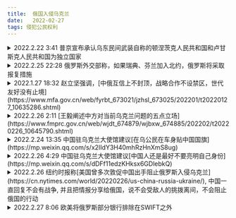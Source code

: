 ```yaml
---
title:  俄国入侵乌克兰
date:   2022-02-27
tags: 侵犯公民权利
---
```

<details markdown=1><summary markdown='span'>2022.2.22 3:41 普京宣布承认乌东民间武装自称的顿涅茨克人民共和国和卢甘斯克人民共和国为独立国家</summary>
[王磬](https://weibo.com/1747817202/LgBxTfm57): [简单总结下今晚，以及谈下该如何理解"普京宣布承认乌东两区为独立国家"这件事](https://weibo.com/1747817202/LgBxTfm57)

- 普京发表了一个长达一小时的电视演讲，内容很多，大意是：  
1）乌克兰从来就不是一个真正的国家，而是被俄罗斯创造的。乌克兰之所以会从俄罗斯分裂出去都是斯大林和列宁的错，现在要修正过来。  
2）乌克兰加入北约的计划对俄罗斯构成了直接威胁，乌克兰是美国的傀儡。  
3）乌克兰当局十分腐败，俄罗斯才能拯救它。  
4）宣布承认乌东两个地区的独立地位。

- 不少观察家认为这次演讲是富有侵略性的。俄罗斯研究专家Sam Greene称，他看过很多普京的演讲，但从没有像这一次这样的黑暗。没有了“2014年克里米亚演讲中的那种兴奋感、也没有那种高尚的道德感”。直接否定了乌克兰作为一个国家的存在，“这是一个为了让人们愤怒的演讲”。  
其中还有一些值得回味的小插曲，比如普京自曝他在多年以前跟克林顿见面时就提过俄罗斯加入北约的问题，但克林顿没怎么搭理他。演讲的前二十分钟里普京都在讲历史，为什么乌克兰自古以来就是俄罗斯不可分割的一部分？对此普京有一套完整的论述: [普京：关于俄罗斯人和乌克兰人的历史统一](https://weibo.com/ttarticle/p/show?id=2309404738701334020571)

- 第4）是讲话中最重要的内容。在演讲开始之前，普京已经电话告知了马克龙和朔尔茨，将签署法令承认顿涅茨克人民共和国和卢甘斯克人民共和国独立。所以不算意外。关于这两个独立地区与乌东冲突的来龙去脉见界面新闻: [打了八年，乌克兰东部到底有何冲突？](https://www.jiemian.com/article/7118272.html)。

- 该如何理解“普京承认乌东两地区独立”这件事？它最直接的后果，是意味着《明斯克协议》的破产。这是目前乌俄危机中最重要的斡旋框架，它的夭折意味着用外交途径解决乌俄危机已经基本堵死。  
2014年乌东冲突之后，由德法斡旋，与乌俄签了第一份《明斯克协议》，该协议的目的是在乌克兰现有边界内建立一个基于联邦制形式的东部政治解决方案。但这次协议签订后不久就很快再度开火。于是就有了第二个版本的《明斯克协议》，其中包括全面停火、撤走重型武器等。今年的乌俄危机中，《明斯克协议》框架下的”诺曼底模式“扮演了非常重要的作用。值得一提的是，中国也支持俄罗斯回到《明斯克协议》的框架中解决乌俄危机（王毅外长前几天在慕尼黑会议上的发言）

- 演讲结束后大约一个小时，普京宣布将向乌东两个新“独立”的地区派遣军队——以“维和部队”的名义。这算不算开战？有一些可以阐释的空间。它跟直接进攻基辅的性质还是很不一样的。这一方面意味着俄军将事实上正式迈过乌克兰的国境线，但另一方面，由于顿巴斯地区的冲突已经持续了八年，俄罗斯的军事力量此前也已经以军事援助的形式存在于该地区，是个灰色地带。不过，不管现在是否算全面开战，从普京今晚的演讲来看，他的目标肯定不会止于顿巴斯；他想拿下整个乌克兰。

- 现在的问题是各方会如何反应。欧美是否认为这一决定足以引发对俄罗斯的经济制裁？白宫在简报会上重申美军不会进入乌克兰作战。被问到俄罗斯进军顿巴斯是否能算军事进犯？回答称俄罗斯从2014年之后就以各种形式存在在那里。拜登称将对宣布独立的两个地区做出相应经济制裁，包括禁止美国人在乌东地区进行贸易投资经济活动，不过制裁尚不会直接波及俄罗斯。法国、德国、英国、欧盟也表示将会集体行动做出相应制裁。联合国安理会将在美东时间周一晚9点召开紧急会议。乌克兰正式请求安理会提供安全保障，唐宁街则说鲍里斯将在周二6点半爬起来开会，专门讲下制裁的事（当首相还真是蛮辛苦的。。。
</details>

<details markdown=1><summary markdown='span'>2022.2.25 22:28 俄罗斯外交部称，如果瑞典、芬兰加入北约，俄罗斯将采取报复措施</summary>
Fox News: [Russia says Finland, Sweden could face consequences if countries move to join NATO](https://www.foxnews.com/world/russia-finland-sweden-nato)
<details markdown=1>
A Russian official on Friday issued a warning to Finland and Sweden should both nations intend to join NATO, saying such moves would have "serious military-political repercussions."

During a news briefing, Russian foreign ministry spokesperson Maria Zakharova made the remarks as Russian forces continue to battle the Ukrainian military following an unprovoked invasion into the neighboring country.   
"Finland and Sweden should not base their security on damaging the security of other countries and their accession to NATO can have detrimental consequences and face some military and political consequences," she said in a video clip.   
The ministry later posted the same threat on Twitter.   
"We regard the Finnish government’s commitment to a military non-alignment policy as an important factor in ensuring security and stability in northern Europe," the tweet reads. "Finland’s accession to @NATO would have serious military and political repercussions."  
"Partnership with the alliance is very important for us. While maintaining a strong national defense, we retain the opportunity to apply for membership," he wrote. "It is the sovereign right of each nation to make decisions on its security policy."

In an interview with Fox News, Finnish Ambassador to the United States, Mikko Hautala, said Russia has always voiced opposition to his nation's membership to NATO.   
"I think we are really well prepared. We have one of the best armies in Europe. We have a really strong defense. We have really good international partners," he said. "We are not in a position that we would get scared because of one statement. There's nothing new. That's the old Russian position."  
"They've been telling that for many, many years," he added. 

Ukrainian leaders have expressed a desire to join NATO, but Russia has expressed fierce opposition to an expansion of the 30-member alliance, particularly on its border with neighboring Ukraine.   
As of Friday, Russian forces were closing in on the Ukrainian capital of Kyiv, but American intelligence experts have said Ukraine is putting up a greater resistance than anticipated. In an effort to defend the country, the government has handed out arms to citizens willing to fight. 

NATO Secretary-General Jens Stoltenberg said Thursday that the alliance would defend its member states should Moscow launch an attack.  
On Friday, he said NATO deployed its Response Force for collective security after Russian President Vladimir Putin threatened the alliance by telling it to withdraw forces from member nations or face consequences.  
"This goes far beyond Ukraine," Stoltenberg said. "This is about how Russia is actually challenging, contesting core values for our security. Then warning that NATO should withdraw all forces and infrastructure from almost half of our members."

NATO has not engaged in the conflict and has not sent any troops to help defend Ukraine. On Thursday, President Biden said the United States could get involved should Russian forces move into NATO countries.   
"If he did move into NATO countries we will be involved," he said of Putin. "We will be involved."
</details>{:style="margin-left: 2em"}
</details>

<details markdown=1><summary markdown='span'>2022.1.27 18:32 赵立坚强调，[中俄互信上不封顶，战略合作不设禁区，世代友好没有止境](https://www.mfa.gov.cn/web/fyrbt_673021/jzhsl_673025/202201/t20220127_10635286.shtml)</summary>
总台央广记者：俄罗斯外长拉夫罗夫26日表示，俄中新时代全面战略协作伙伴关系是21世纪国家间关系的典范，在某些方面甚至超过传统军事政治同盟关系。西方正企图利用制裁、舆论妖魔化、情报机构滋事挑衅等一切卑鄙手段，对像俄中这样奉行独立自主政策的国家施加“惩罚”。请问中方对此有何评论？

赵立坚：我们注意到了拉夫罗夫外长对两国关系作出的积极表态。这体现了俄中双方对发展两国关系的高度共识，中方对此表示赞赏。  
我想强调，**中俄互信上不封顶，战略合作不设禁区，世代友好没有止境**。两国将彼此视为外交优先方向，是基于各自长远发展作出的战略抉择，根本目的是造福两国和两国人民，维护世界和平稳定与国际公平正义。中俄关系是真正意义上新型大国关系的典范。对于非友即敌的冷战思维和基于一己私利拼凑起来的各种所谓“同盟”和“小圈子”，中俄不感兴趣，更不屑仿效。任何妖魔化和挑衅滋事的企图都注定失败。我们愿意继续同俄方一道，沿着两国元首擘画的方向坚定前行，充分释放两国合作的巨大潜力和优势，为动荡变革的世界注入更多稳定性和正能量。
</details>

<details markdown=1><summary markdown='span'>2022.2.26 2:11 [王毅阐述中方对当前乌克兰问题的五点立场](https://www.fmprc.gov.cn/web/wjdt_674879/wjbxw_674885/202202/t20220226_10645790.shtml)</summary>
2022年2月25日，国务委员兼外长王毅应约分别与英国外交大臣特拉斯、欧盟外交高级代表博雷利和法国总统顾问博纳通电话，重点就乌克兰局势深入交换意见。王毅阐述了中方对乌克兰问题的基本立场，概括为以下五点：  
一、中方主张尊重和保障各国的主权和领土完整，切实遵守联合国宪章宗旨和原则。这一立场是一贯的，也是明确的，在乌克兰问题上同样适用。  
二、中方倡导共同、综合、合作、可持续的安全观。认为一国的安全不能以损害他国安全为代价，地区安全更不能以强化甚至扩张军事集团来保障。冷战思维应当彻底摒弃。各国的合理安全关切应予尊重。在北约连续五轮东扩情况下，俄罗斯在安全方面的正当诉求理应得到重视和妥善解决。  
三、中方一直关注乌克兰问题的演变，目前的局势是我们不愿看到的。当务之急是各方保持必要克制，避免乌克兰现地事态继续恶化甚至走向失控。平民的生命财产安全应当得到有效保障，尤其要防止出现大规模人道主义危机。  
四、中方支持和鼓励一切有利于和平解决乌克兰危机的外交努力。中方欢迎俄罗斯和乌克兰尽快举行直接对话谈判。乌克兰问题的演变有着复杂历史经纬。乌克兰应当成为东西方沟通的桥梁，而不应沦为大国对抗的前沿。中方也支持欧方与俄罗斯就欧洲安全问题进行平等对话，秉持安全不可分割理念，最终形成平衡、有效、可持续的欧洲安全机制。  
五、中方认为联合国安理会应当为解决乌克兰问题发挥建设性作用，要以地区和平稳定为重，以各国普遍安全为重。安理会采取的行动应当给紧张局势降温而不是火上浇油，应当有利于推动外交解决而不是使局势进一步升级。鉴此，中方历来不赞成安理会决议动辄引用授权动武和制裁的第七章。  
王毅说，中国作为安理会常任理事国和负责任大国，始终忠实履行自身国际义务，为维护世界和平稳定发挥建设性作用。在和平与安全问题上，中国是纪录最好的大国。我们从未侵略他国、从不搞代理人战争、从不寻求势力范围、从不参与军事集团对抗。中国坚持走和平发展道路，致力于构建人类命运共同体。我们将继续坚定反对一切霸权强权，坚定维护广大发展中国家特别是中小国家的正当合法权益。
</details>

<details markdown=1><summary markdown='span'>2022.2.24 13:35 中国驻乌克兰大使馆建议[在乌公民在车身贴中国国旗](https://mp.weixin.qq.com/s/x2IIdY3H40mhRzHnXmS8ug)</summary>
从2月24日起， 乌克兰局势急剧恶化，一些城市已经发生爆炸事件，军事行动已在展开。乌安全风险陡然上升。

中国驻乌克兰使馆在此提醒在乌中国公民和中资企业：  
1、社会秩序混乱失控，特别是城里发生严重骚乱时，在大街上行走可能成为被攻击的目标，交通也可能随时被阻，仓促外出可能遭遇不可控风险。最好待在家里，且远离窗户和玻璃，以免发生意外伤害。如出现危险情况，一定要保持冷静，一切以确保人身安全为首要并第一时间联系当地强力部门。  
2、与当地华侨华人协会、留学生会、中国商会及熟人朋友保持联系，互通信息，互相帮助。如遇断网、断电、断手机信号，不要慌张，待通讯方式恢复后第一时间关注使馆通过各种方式，特别是微信公众号和官网发布的信息。  
3、如开车长途旅行，注意沿途是否可以加油，防止加油站关闭，导致无法继续前行。可在车身明显处贴上中国国旗。  
4、密切关注事态发展，并注意当地发布的安全提示，不要前往局势不稳地区。  
5、中国人民历来具有团结奋斗、互帮互助的优良传统，出门在外更是需要中国同胞之间发扬这种精神，相互之间要努力伸出援助之手，体现中国人的形象和中国的力量。特别是在乌的中国企业、有着在乌丰富工作和生活经历的华商华侨等，要多帮助经验经历少的其他同胞，特别是留学生。困难时刻，相互温暖、相互帮助最重要。  
6、请大家思想上不要恐慌。使馆将与大家同在，并全力解决大家遇到的问题。

乌克兰紧急求助电话：火警101、报警102、急救103  
外交部全球领事保护与服务应急呼叫中心电话：+86-10-12308或+86-10-59913991。  
中国驻乌克兰大使馆领事保护电话：+380503550734  
使馆24小时值班电话:  
+380503215879（留学生）  
+380503837951（中资企业）  
中国驻敖德萨总领馆领事保护电话：+380936424266
</details>

<details markdown=1><summary markdown='span'>2022.2.26 4:29 中国驻乌克兰大使馆建议[中国人还是最好不要亮明自己身份](https://mp.weixin.qq.com/s/dDFf11edzKHksx6GDlebkQ)</summary>
最近一段时间，随着乌俄战事不断升级，乌社会上极端行为增加，出言不逊甚至持枪射击，给我在乌中国公民造成安全风险。  
中国驻乌克兰使馆谨提醒广大同胞：在当前乌安全形势特殊时期，要高度重视与乌民众友好相处，避免就具体问题发生争执，努力通过友好方式解决问题。尽量不要外出活动，远离军事设施、军队人员和持枪者，以减少安全风险。不要对正在发生的交火及人员进行拍摄，也不得在未征得对方同意情况下拍照。**不要随意亮明身份及展示具有识别性的标识。**  
另，谨防有关搭乘包机、高薪参加雇佣军等各类诈骗宣传，有关我公民撤离回国的一切事宜均以使馆发布的通知为准。
</details>

<details markdown=1><summary markdown='span'>2022.2.26 纽约时报称[美国曾多次敦促中国出手阻止俄罗斯入侵乌克兰](https://cn.nytimes.com/world/20220226/us-china-russia-ukraine/), 中国一直回复不会有战争, 并且把情报分享给俄国，说不会受敌人的挑拨离间，不会阻止俄国的行动</summary>
华盛顿——据美国官员表示，三个月以来，拜登政府高级官员与中国高级官员举行了六次紧急会议，美方在会上拿出了俄罗斯在乌克兰附近[集结军队](https://www.nytimes.com/interactive/2022/world/europe/ukraine-maps.html)的情报，并恳请中方告诉俄罗斯不要入侵。  
每一次，包括外交部长和驻美大使在内的中方官员都予以回绝，声称他们并不认为入侵行动正在酝酿中。美国官员表示，在去年12月的一次外交会谈后，美方官员得到情报，显示北京与莫斯科分享了这些信息，并告知俄罗斯人，美国正在试图挑拨离间——而中国不会试图阻碍俄罗斯的计划和行动。  
此前未见诸报道的中美官员会谈表明，拜登政府如何试图利用情报发现和外交手段，说服一个被其视为日益强大的对手的超级大国出手阻止入侵乌克兰，而习近平领导的这个国家又是如何坚持站在俄罗斯一边，即便莫斯科计划发动军事进攻的证据在整个冬天不断增加。  
本报道是基于了解这些谈话内容的高级政府官员的采访。由于外交事务的敏感性质，他们要求匿名。中国大使馆没有回复置评请求。  
中国是俄罗斯最强大的伙伴，多年来，双方一直在外交、经济和军事等多个领域加强联系。在今年以前，习近平和俄罗斯总统普京这两名对全球权力抱有一些共同看法的独裁者已经以国家领导人的身份举行了37次会面。一些美国官员认为，如果还有哪个世界领袖可以让普京在入侵乌克兰的事情上三思，那就是习近平了。  
但这样的外交努力失败了。在承认乌克兰东部两个俄罗斯支持的叛乱飞地为独立国家后，普京在周四凌晨发动了对乌克兰的全面入侵。  
一些美国官员表示，中俄关系似乎比冷战以来的任何时候都更牢固。现在，两国以对抗美国及其欧亚盟友的意识形态统一阵线的姿态出现，即便普京入侵了乌克兰仍是如此，多年来，中国一直承认后者的主权。  
随着乌克兰危机的爆发，美国和欧洲官员对中俄关系日益增长的担忧达到了一个新的高峰。恰是在50年前，美国前总统尼克松前往中国进行历史性访问。重启了两国外交关系，双方携手抗衡苏联。在那之后的40年间，特别是随着利润丰厚的贸易关系的发展，美中关系不断加强，但随后由于相互猜疑、不断加剧的战略竞争以及对权力和治理的对立看法，两国关系出现裂痕。  
在最近关于乌克兰问题的私下会谈中，美国官员从中国同行那里听到了与中国在公开场合一贯表达的强硬立场相一致的言论。跟据美方的说法，这表明一种更加敌对的态度已经根深蒂固。  
周三，在普京下令军队进入乌克兰东部但仍未全面入侵前，中国外交部发言人华春莹在[新闻发布会](https://www.mfa.gov.cn/web/wjdt_674879/fyrbt_674889/202202/t20220223_10644870.shtml)上说，美国才是“当前乌克兰局势紧张的始作俑者”。  
“在乌克兰问题上，近段时间以来美方不断向乌输送武器、推高紧张、制造恐慌甚至渲染战争，”她说，“如果有人一边火上浇油，一边指责别人救火不力，这种行为是不负责任的，也是不道德的。”  
她还说，“在美方违背同俄罗斯的协议五次将北约东扩至俄家门口并部署大量先进进攻性战略武器时，他们有没有想过把一个大国逼到绝地的后果？”面对外国记者的追问，她拒绝将俄罗斯的进攻描述为“入侵”。  
随着俄罗斯开始对邻国发起袭击，华春莹激烈的反美言论令许多现任和前任美国官员以及美国的一些中国问题专家感到震惊。但这波言语攻击呼应了中俄在2月4日发布的一份长达5000字的联合声明中的要点，当时习近平与普京借北京冬奥会开幕之机进行了会晤。在那份文件中，两国宣布，他们的伙伴关系“没有止境”，并将联合起来对抗美国领导的民主国家。在声明中，中国还明确站在俄罗斯一边，谴责北约的扩张。  
上周六，中国外交部部长王毅在慕尼黑安全会议的视频讲话中谴责了北约。欧洲领导人反过来指责中俄试图联手推翻他们和美国人所说的“基于规则的国际秩序”。王毅的确表示，乌克兰的主权应当得到“尊重维护”——这是北京经常提到的一个外交政策原则，但自俄罗斯启动全面入侵以来，没有一个中国官员用这样的措辞提及乌克兰。  
“他们声称中立，声称自己坚持原则，但他们所说的一切都是反美的，他们责怪北约，接受俄罗斯的立场，”乔治敦大学教授、曾在奥巴马政府担任白宫国家安全委员会亚洲事务高级主管的麦艾文(Evan Medeiros)说。“问题是：这种姿态的可持续性如何？这会对他们和美国与欧洲的关系造成多大损害？”  
在拜登总统和习近平主席去年11月15日举行视频峰会后，拜登政府就开始与中国进行外交接触，试图避免这场战争。白宫官员当时表示，在通话中，两位领导人承认两国关系面临挑战，但双方都同意在健康安全、气候变化和核武器扩散等共同关心的问题上努力合作。中美关系目前处于数十年来的最低点。  
会后，美国官员认为，俄罗斯在乌克兰周围集结军队是当前中美可以试图共同化解的最为紧迫的问题。一些官员认为，视频峰会的结果表明，美中关系是有可能得到改善的。一名官员说，也有人对此持怀疑态度，但认为尽力防止俄罗斯的进攻是当务之急。  
几天后，白宫官员在中国大使馆与秦刚大使会面。他们告诉他美国情报机构的发现：包括装甲部队在内，俄罗斯军队正逐渐对乌克兰形成包围之势。11月2日，中情局局长威廉·伯恩斯飞往莫斯科，与俄罗斯方面就这一消息进行当面对证。11月17日，美国情报机构官员与北约分享了他们的发现。  
在中国大使馆，俄罗斯的侵略是首先被提起的话题，这场讨论持续了超过一个半小时。除了摆出情报，白宫官员还告诉大使，如果俄罗斯入侵，美国将对俄罗斯的企业、官员和商人实施严厉制裁，程度将远超奥巴马政府在2014年俄罗斯占领乌克兰克里米亚半岛后宣布的制裁。  
美国官员表示，由于中俄之间的商贸关系，随着时间的推移，这些制裁也会伤害到中国。  
他们还指出，他们知道中国如何帮助俄罗斯避开了2014年的部分制裁，并警告北京未来不要再提供这样的援助。他们认为，由于中国被广泛视为俄罗斯的合作伙伴，如果普京入侵，中国的全球形象可能会受到影响。  
传达出的信息已经很明确了：说服普京软化立场符合中国的利益。但他们的恳求没有起到任何作用。一名美国官员说，秦刚对此持怀疑态度。  
美国官员又至少三次与中国大使就俄罗斯问题进行了交谈，既有在大使馆的面谈，也有通过电话交谈。副国务卿温迪·舍曼和秦刚通了一次电话。后者继续表示怀疑，并称俄罗斯在欧洲有着合理的安全担忧。  
美国方面还提高了外交接触的层级：国务卿布林肯在1月下旬的一次会面中对王毅提到了这个问题，并在周一再度提及。就在那一天，普京下令向俄罗斯支持的乌克兰飞地派遣新的部队。  
“国务卿强调了维护乌克兰主权和领土完整的必要性，”国务院在通话纪要中使用了中国外交官爱用的说辞，他们经常以此向其他国家发出信号，要求对方不要卷入涉及台湾、西藏、新疆和香港的事务，北京认为这些问题都是分离主义问题。  
美国官员周三在华盛顿再次与秦刚会面，但听到了相同的反驳。数小时后，普京在电视上对乌克兰宣战，他的军队开始用弹道导弹攻打该国，坦克开过了边境。  
</details>

<details markdown=1><summary markdown='span'>2022.2.27 8:06 欧美将俄罗斯部分银行排除在SWIFT之外</summary>
当地时间26日，美国、欧盟、英国等宣布对俄罗斯最新制裁，决定将部分俄罗斯银行排除在SWIFT之外，并对俄罗斯央行实施限制措施。这些制裁措施将在未来几天开始实施。

<details markdown=1><summary markdown='span'>美国白宫: [Joint Statement on Further Restrictive Economic Measures](https://www.whitehouse.gov/briefing-room/statements-releases/2022/02/26/joint-statement-on-further-restrictive-economic-measures/)</summary>
We, the leaders of the European Commission, France, Germany, Italy, the United Kingdom, Canada, and the United States condemn Putin’s war of choice and attacks on the sovereign nation and people of Ukraine. We stand with the Ukrainian government and the Ukrainian people in their heroic efforts to resist Russia’s invasion. Russia’s war represents an assault on fundamental international rules and norms that have prevailed since the Second World War, which we are committed to defending. We will hold Russia to account and collectively ensure that this war is a strategic failure for Putin.

This past week, alongside our diplomatic efforts and collective work to defend our own borders and to assist the Ukrainian government and people in their fight, we, as well as our other allies and partners around the world, imposed severe measures on key Russian institutions and banks, and on the architects of this war, including Russian President Vladimir Putin.

As Russian forces unleash their assault on Kyiv and other Ukrainian cities, we are resolved to continue imposing costs on Russia that will further isolate Russia from the international financial system and our economies. We will implement these measures within the coming days.

Specifically, we commit to undertake the following measures:  
First, we commit to ensuring that selected Russian banks are removed from the SWIFT messaging system. This will ensure that these banks are disconnected from the international financial system and harm their ability to operate globally.  
Second, we commit to imposing restrictive measures that will prevent the Russian Central Bank from deploying its international reserves in ways that undermine the impact of our sanctions.  
Third, we commit to acting against the people and entities who facilitate the war in Ukraine and the harmful activities of the Russian government. Specifically, we commit to taking measures to limit the sale of citizenship—so called golden passports—that let wealthy Russians connected to the Russian government become citizens of our countries and gain access to our financial systems.  
Fourth, we commit to launching this coming week a transatlantic task force that will ensure the effective implementation of our financial sanctions by identifying and freezing the assets of sanctioned individuals and companies that exist within our jurisdictions. As a part of this effort we are committed to employing sanctions and other financial and enforcement measures on additional Russian officials and elites close to the Russian government, as well as their families, and their enablers to identify and freeze the assets they hold in our jurisdictions. We will also engage other governments and work to detect and disrupt the movement of ill-gotten gains, and to deny these individuals the ability to hide their assets in jurisdictions across the world.  
Finally, we will step up or coordination against disinformation and other forms of hybrid warfare.

We stand with the Ukrainian people in this dark hour. Even beyond the measures we are announcing today, we are prepared to take further measures to hold Russia to account for its attack on Ukraine.
</details>{:style="margin-left: 2em"}
</details>